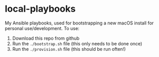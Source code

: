 # local-playbooks
My Ansible playbooks, used for bootstrapping a new macOS install for personal use/development. To use:

1. Download this repo from github
2. Run the `./bootstrap.sh` file (this only needs to be done once)
3. Run the `./provision.sh` file (this should be run often!)
